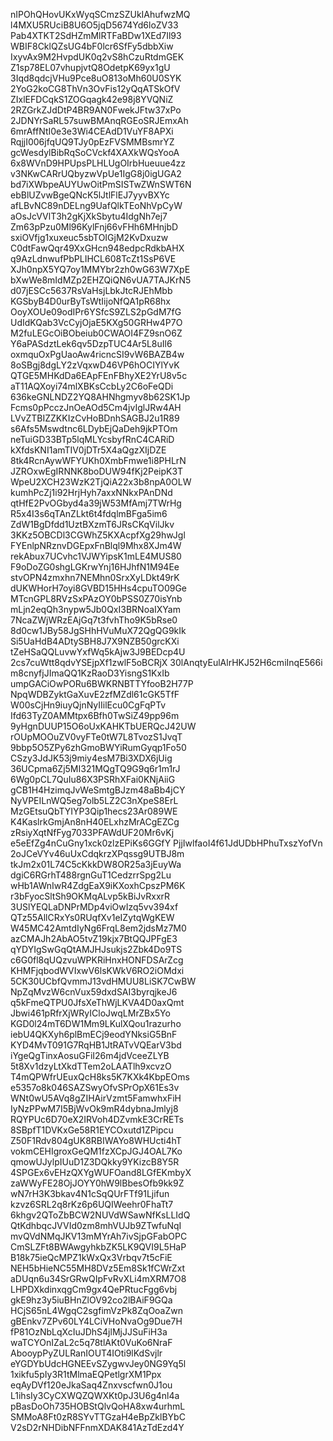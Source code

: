 nIPOhQHovUKxWyqSCmzSZUkIAhufwzMQ
l4MXU5RUciB8U6O5jqD5674Yd6loZV33
Pab4XTKT2SdHZmMlRTFaBDw1XEd7Il93
WBIF8CklQZsUG4bF0lcr6SfFy5dbbXiw
IxyvAx9M2HvpdUK0q2vS8hCzuRtdmGEK
Z1sp78EL07vhupjvtQ8OdetpK69yx1gU
3Iqd8qdcjVHu9Pce8uO813oMh60U0SYK
2YoG2koCG8ThVn3OvFis12yQqATSkOfV
ZIxlEFDCqkS1ZOGqagk42e98j8YVQNiZ
2RZGrkZJdDtP4BR9AN0FwekJFtw37xPo
2JDNYrSaRL57suwBMAnqRGEoSRJEmxAh
6mrAffNtI0e3e3Wi4CEAdD1VuYF8APXi
RqjjI006jfqUQ9TJy0pEzFVSMMBsmrYZ
gcWesdylBibRqSoCVckf4XAXkWQsYooA
6x8WVnD9HPUpsPLHLUgOIrbHueuue4zz
v3NKwCARrUQbyzwVpUe1IgG8j0igUGA2
bd7iXWbpeAUYUwOitPmSISTwZWnSWT6N
ebBlUZvwBgeQNcK5lJtlFlEJ7yyvBXYc
afLBvNC89nDELng9UafQlkTEoNhVpCyW
aOsJcVVlT3h2gKjXkSbytu4IdgNh7ej7
Zm63pPzu0Ml96KylFnj66vFHh6MHnjbD
sxiOVfjg1xuxeuc5sbTOIGjM2KvDxuzw
C0dtFawQqr49XxGHcn948edpcRdkbAHX
q9AzLdnwufPbPLIHCL608TcZt1SsP6VE
XJh0npX5YQ7oy1MMYbr2zh0wG63W7XpE
bXwWe8mIdMZp2EHZQiQN6vUA7TAJKrN5
d07jESCc5637RsVaHsjLbkJtcRJEhMbb
KGSbyB4D0urByTsWtIijoNfQA1pR68hx
OoyXOUe09odIPr6YSfcS9ZLS2pGdM7fG
UdIdKQab3VcCyjOjaE5KXg50GRHw4P7O
M2fuLEGcOiBObeiub0CWAOI4FZ9snO6Z
Y6aPASdztLek6qv5DzpTUC4Ar5L8uIl6
oxmquOxPgUaoAw4ricncSI9vW6BAZB4w
8oSBgj8dgLY2zVqxwD46VP6hOCIYlYvK
QTGE5MHKdDa6EApFEnFBhyXE2YrU8v5c
aT11AQXoyi74mlXBKsCcbLy2C6oFeQDi
636keGNLNDZ2YQ8AHNhgmyv8b62SK1Jp
Fcms0pPcczJnOeAOd5Cm4jvIglJRw4AH
LVvZTBIZZKKIzCvHoBDnhSAGBJ2u1R89
s6Afs5Mswdtnc6LDybEjQaDeh9jkPTOm
neTuiGD33BTp5lqMLYcsbyfRnC4CARiD
kXfdsKNI1amTIV0jDTr5X4aQgzXIjDZE
8tk4RcnAywWFYUKh0XmbFmwe1i8PHLrN
JZROxwEgIRNNK8boDUW94fKj2PeipK3T
WpeU2XCH23WzK2TjQiA22x3b8npA0OLW
kumhPcZj1i92HrjHyh7axxNNkxPAnDNd
qtHfE2PvOGbyd4a39jW53MfAmj7TWrHg
R5x4I3s6qTAnZLkt6t4fdqlmBFga5im6
ZdW1BgDfdd1UztBXzmT6JRsCKqVilJkv
3KKz5OBCDl3CGWhZ5KXAcpfXg29hwJgl
FYEnlpNRznvDGEpxFnBlql9Mhx8XJm4W
rekAbux7UCvhc1VJWYipsK1mLE4MUS80
F9oDoZG0shgLGKrwYnj16HJhfN1M94Ee
stvOPN4zmxhn7NEMhn0SrxXyLDkt49rK
dUKWHorH7oyi8GVBD15HHs4cpuTO09Ge
MTcnGPL8RVzSxPAzOY0bPSS0Z70isYnb
mLjn2eqQh3nypw5Jb0QxI3BRNoaIXYam
7NcaZWjWRzEAjGq7t3fvhTho9K5bRse0
8d0cw1JBy58JgSHhHVuMuX72QgQG9kIk
Si5UaHdB4ADtySBH8J7X9NZB50grcKXi
tZeHSaQQLuvwYxfWq5kAjw3J9BEDcp4U
2cs7cuWtt8qdvYSEjpXf1zwlF5oBCRjX
30lAnqtyEulAlrHKJ52H6cmiInqE566i
m8cnyfjJImaQQ1KzRaoD3YisngS1KxIb
umpGACiOwPORu6BWKRNBTTYfooB2H77P
NpqWDBZyktGaXuvE2zfMZdl61cGK5TfF
W00sCjHn9iuyQjnNyIIilEcu0CgFqPTv
Ifd63TyZ0AMMtpx6Bfh0TwSiZ49pp96m
9yHgnDUUP15O6oUxKAHKTbUERQcJ42UW
rOUpMOOuZV0vyFTe0tW7L8TvozS1JvqT
9bbp5O5ZPy6zhGmoBWYiRumGyqp1Fo50
CSzy3JdJK53j9miy4esM7Bi3XDX6jUig
36UCpma6Zj5MI321MQgTQ9G9q6r1m1rJ
6Wg0pCL7QuIu86X3PSRhXFai0KNjAiiG
gCB1H4HzimqJvWeSmtgBJzm48aBb4jCY
NyVPEILnWQ5eg7olb5LZ2C3nXpeS8ErL
MzGEtsuQbTYIYP3Qip1hecs23Ar089WE
K4KaslrkGmjAn8nH40ELxhzMrACgEZCg
zRsiyXqtNfFyg7033PFAWdUF20Mr6vKj
e5eEfZg4nCuGny1xck0zlzEPiKs6GGfY
PjjIwlfaoI4f61JdUDbHPhuTxszYofVn
2oJCeVYv46uUxCdqkrzXPqssg9UTBJ8m
tkJm2x01L74C5cKkkDW8OR25a3jEuyWa
dgiC6RGrhT488rgnGuT1CedzrrSpg2Lu
wHb1AWnIwR4ZdgEaX9iKXoxhCpszPM6K
r3bFyocSltSh9OKMqALvp5kBiJvRxxrR
3USlYEQLaDNPrMDp4viOwIzq5vv394xf
QTz55AllCRxYs0RUqfXv1eIZytqWgKEW
W45MC42AmtdIyNg6FrqL8em2jdsMz7M0
azCMAJh2AbAO5tvZ19kjx7BtQQJPFgE3
qYDYIgSwGqQtAMJHJsukjs2Zbk4Do9TS
c6G0fl8qUQzvuWPKRiHnxHONFDSArZcg
KHMFjqbodWVIxwV6lsKWkV6RO2iOMdxi
5CK30UCbfQvmmJ13vdHMUU8LiSK7CwBW
NpZqMvzW6cnVux59dxdSAI3byrqjkeJ6
q5kFmeQTPU0JfsXeThWjLKVA4D0axQmt
Jbwi461pRfrXjWRyICloJwqLMrZBx5Yo
KGD0l24mT6DW1Mm9LKulXQou1razurho
iebU4QKXyh6plBmECj9eodYNksiG5BnF
KYD4MvT091G7RqHB1JtRATvVQEarV3bd
iYgeQgTinxAosuGFiI26m4jdVceeZLYB
5t8Xv1dzyLtXkdTTem2oLAATlh9xcvzO
T4mQPWfrUEuxQcH8ks5K7KXk4KbpEOms
e5357o8k046SAZSwyOfvSPrOpX61Es3v
WNt0wU5AVq8gZIHAirVzmt5FamwhxFiH
IyNzPPwM7I5BjWvOk9mR4dybnaJmlyj8
RQYPUc6D70eX2IRVoh4DZvmkE3CrRETs
8SBpfT1DVKxGe58R1EYCOxutd1ZPipcu
Z50F1Rdv804gUK8RBIWAYo8WHUcti4hT
vokmCEHIgroxGeQM1fzXCpJGJ4OAL7Ko
qmowUJylpIUuD1Z3DQkky9YKizcB8Y5R
4SPGEx6vEHzQXYgWUFOand8LGfEKmbyX
zaWWyFE28OjJOYY0hW9lBbesOfb9kk9Z
wN7rH3K3bkav4N1cSqQUrFTf91Ljifun
kzvz6SRL2q8rKz6p6UQIWeehr0FhaTt7
6khgv2QToZbBCW2NUVdWSawNfKsLLIdQ
QtKdhbqcJVVId0zm8mhVUJb9ZTwfuNqI
mvQVdNMqJKV13mMYrAh7ivSjpGFabOPC
CmSLZFt8BWAwgyhkbZK5LK9QVI9L5HaP
B18k75ieQcMPZ1kWxQx3Vrbqv7t5cFiE
NEH5bHieNC55MH8DVz5Em8Sk1fCWrZxt
aDUqn6u34SrGRwQIpFvRvXLi4mXRM7O8
LHPDXkdinxqgCm9gx4QePRtucFgg6vbj
gkE9hz3y5iuBHnZlOV92co2lBAiF9GQa
HCjS65nL4WgqC2sgfimVzPk8ZqOoaZwn
gBEnkv7ZPv60LY4LCiVHoNvaOg9Due7H
fP81OzNbLqXcIuJDhS4jlMjJJSuFiH3a
waTCYOnIZaL2c5q78tlAKt0VuKo6NraF
AbooypPyZULRanIOUT4IOti9lKdSvjlr
eYGDYbUdcHGNEEvSZygwvJey0NG9Yq5l
1xikfu5pIy3R1tMlmaEQPetlgrXM1Ppx
eqAyDVf120eJkaSaq4Znxvscfwn0J1ou
L1ihsIy3CyCXWQZQWXKt0pJ3U6g4nl4a
pBasDoOh735HOBStQlvQoHA8xw4urhmL
SMMoA8Ft0zR8SYvTTGzaH4eBpZklBYbC
V2sD2rNHDibNFFnmXDAK841AzTdEzd4Y
